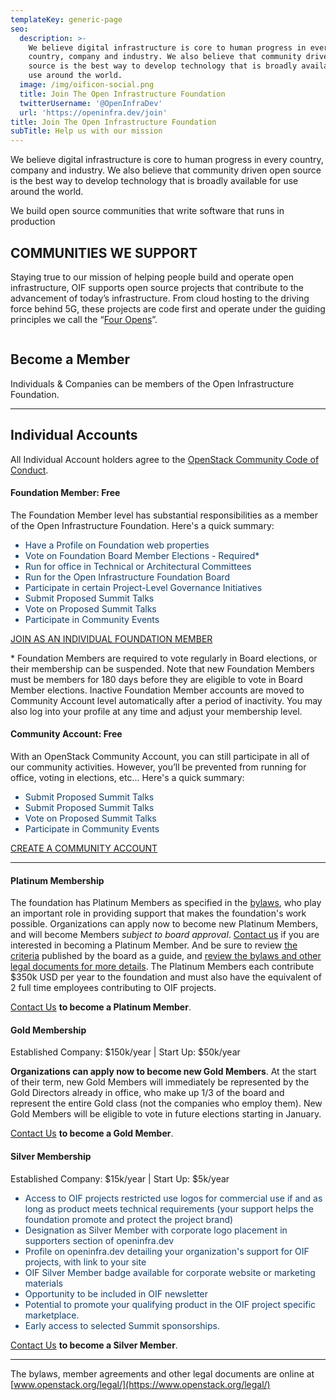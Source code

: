 ```yaml
---
templateKey: generic-page
seo:
  description: >-
    We believe digital infrastructure is core to human progress in every
    country, company and industry. We also believe that community driven open
    source is the best way to develop technology that is broadly available for
    use around the world.
  image: /img/oificon-social.png
  title: Join The Open Infrastructure Foundation
  twitterUsername: '@OpenInfraDev'
  url: 'https://openinfra.dev/join'
title: Join The Open Infrastructure Foundation
subTitle: Help us with our mission
---
```

We believe digital infrastructure is core to human progress in every country, company and industry. We also believe that community driven open source is the best way to develop technology that is broadly available for use around the world.

We build open source communities that write software that runs in production

## COMMUNITIES WE SUPPORT

Staying true to our mission of helping people build and operate open infrastructure, OIF supports open source projects that contribute to the advancement of today’s infrastructure. From cloud hosting to the driving force behind 5G, these projects are code first and operate under the guiding principles we call the “[Four Opens](/four-opens/)”.
<div class="section-bg-green-logos-container"><div class="section-bg-green-logo"><img src="https://openinfra.dev/img/home/logo1.svg" alt=""></div><div class="section-bg-green-logo"><img src="https://openinfra.dev/img/home/logo2.svg" alt=""></div><div class="section-bg-green-logo"><img src="https://openinfra.dev/img/home/logo3.svg" alt=""></div><div class="section-bg-green-logo"><img src="https://openinfra.dev/img/home/logo4.svg" alt=""></div><div class="section-bg-green-logo"><img src="https://osf.dev/img/home/logo5.svg" alt=""></div></div>

## Become a Member

Individuals & Companies can be members of the Open Infrastructure Foundation.

<hr/>

## Individual Accounts

All Individual Account holders agree to the [OpenStack Community Code of Conduct](https://www.openstack.org/legal/community-code-of-conduct/).

#### Foundation Member: Free

The Foundation Member level has substantial responsibilities as a member of the Open Infrastructure Foundation. Here's a quick summary:

<ul style="color:#133e68;"><li>Have a Profile on Foundation web properties</li>
<li>Vote on Foundation Board Member Elections - Required*</li>
<li>Run for office in Technical or Architectural Committees</li>
<li>Run for the Open Infrastructure Foundation Board</li>
<li>Participate in certain Project-Level Governance Initiatives</li>
<li>Submit Proposed Summit Talks</li>
<li>Vote on Proposed Summit Talks</li>
<li>Participate in Community Events</li>
</ul>

[JOIN AS AN INDIVIDUAL FOUNDATION MEMBER](https://openstackid.org/auth/register?redirect_uri=https%3A%2F%2Fwww.openinfra.dev%2FSecurity%2Flogin%3FBackURL%3Djoin%252Fregister%252F%253Fmembership-type%253Dfoundation%26BackURL%3Dhttps%253A%252F%252Fwww.openinfra.dev%252F)

<p style="font-size:-3em;">* Foundation Members are required to vote regularly in Board elections, or their membership can be suspended. Note that new Foundation Members must be members for 180 days before they are eligible to vote in Board Member elections. Inactive Foundation Member accounts are moved to Community Account level automatically after a period of inactivity. You may also log into your profile at any time and adjust your membership level.</p>

#### Community Account: Free

With an OpenStack Community Account, you can still participate in all of our community activities.  However, you’ll be prevented from running for office, voting in elections, etc... Here's a quick summary:

<ul style="color:#133e68;"><li>Submit Proposed Summit Talks</li>
<li>Submit Proposed Summit Talks</li>
<li>Vote on Proposed Summit Talks</li>
<li>Participate in Community Events</li>
</ul>

[CREATE A COMMUNITY ACCOUNT](https://openstackid.org/auth/register?redirect_uri=https%3A%2F%2Fwww.openinfra.dev%2FSecurity%2Flogin%3FBackURL%3Djoin%252Fregister%252F%253Fmembership-type%253Dcommunity%26BackURL%3Dhttps%253A%252F%252Fwww.openinfra.dev%252F)

<hr/>

#### Platinum Membership

The foundation has Platinum Members as specified in the [bylaws](https://www.openstack.org/legal/), who play an important role in providing support that makes the foundation's work possible. Organizations can apply now to become new Platinum Members, and will become Members *subject to board approval*. [Contact us](mailto:ecosystem@openstack.org) if you are interested in becoming a Platinum Member. And be sure to review [the criteria](https://wiki.openstack.org/wiki/Governance/Foundation/PotentialMemberCriteria) published by the board as a guide, and [review the bylaws and other legal documents for more details](https://www.openstack.org/legal/#/legal). The Platinum Members each contribute $350k USD per year to the foundation and must also have the equivalent of 2 full time employees contributing to OIF projects.

[Contact Us](mailto:ecosystem@openstack.org) **to become a Platinum Member**.  

#### Gold Membership

Established Company: $150k/year | Start Up: $50k/year

**Organizations can apply now to become new Gold Members**. At the start of their term, new Gold Members will immediately be represented by the Gold Directors already in office, who make up 1/3 of the board and represent the entire Gold class (not the companies who employ them). New Gold Members will be eligible to vote in future elections starting in January.

[Contact Us](mailto:ecosystem@openstack.org) **to become a Gold Member**.  

#### Silver Membership

Established Company: $15k/year | Start Up: $5k/year

<ul style="color:#133e68;"><li>Access to OIF projects restricted use logos for commercial use if and as long as product meets technical requirements (your support helps the foundation promote and protect the project brand)</li>
<li>Designation as Silver Member with corporate logo placement in supporters section of openinfra.dev</li>
<li>Profile on openinfra.dev detailing your organization's support for OIF projects, with link to your site </li>
<li>OIF Silver Member badge available for corporate website or marketing materials</li>
<li>Opportunity to be included in OIF newsletter</li>
<li>Potential to promote your qualifying product in the OIF project specific marketplace.</li>
<li>Early access to selected Summit sponsorships.</li>
</ul>

[Contact Us](mailto:ecosystem@openstack.org) **to become a Silver Member**.

<hr/>

The bylaws, member agreements and other legal documents are online at [www.openstack.org/legal/](https://www.openstack.org/legal/)

